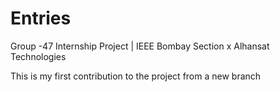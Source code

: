 # Entries
Group -47 Internship Project | IEEE Bombay Section x Alhansat Technologies

This is my first contribution to the project from a new branch
